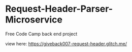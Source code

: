 # Request-Header-Parser-Microservice
Free Code Camp back end project

view here: https://giveback007-request-header.glitch.me/
